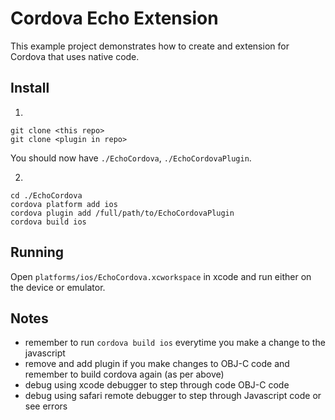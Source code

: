 # Cordova Echo Extension

This example project demonstrates how to create and extension for Cordova that uses native code.

## Install

1.

```
git clone <this repo>
git clone <plugin in repo>
```

You should now have `./EchoCordova`, `./EchoCordovaPlugin`.

2.
```
cd ./EchoCordova
cordova platform add ios
cordova plugin add /full/path/to/EchoCordovaPlugin
cordova build ios
```

## Running

Open `platforms/ios/EchoCordova.xcworkspace` in xcode and run either on the device or emulator.

## Notes
* remember to run `cordova build ios` everytime you make a change to the javascript
* remove and add plugin if you make changes to OBJ-C code and remember to build cordova again (as per above)
* debug using xcode debugger to step through code OBJ-C code
* debug using safari remote debugger to step through Javascript code or see errors

